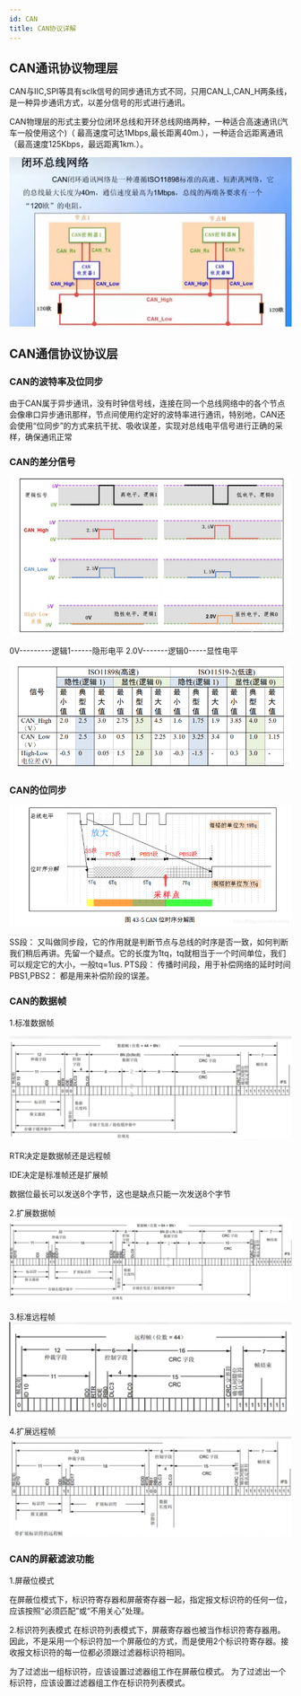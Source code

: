 ```yaml
---
id: CAN
title: CAN协议详解
---
```


## CAN通讯协议物理层

CAN与IIC,SPI等具有sclk信号的同步通讯方式不同，只用CAN_L,CAN_H两条线，是一种异步通讯方式，以差分信号的形式进行通讯。

CAN物理层的形式主要分位闭环总线和开环总线网络两种，一种适合高速通讯(汽车一般使用这个)（ 最高速度可达1Mbps,最长距离40m.），一种适合远距离通讯（最高速度125Kbps，最远距离1km.）。

![3D1](img/can/NO1.png)

## CAN通信协议协议层
### CAN的波特率及位同步

由于CAN属于异步通讯，没有时钟信号线，连接在同一个总线网络中的各个节点会像串口异步通讯那样，节点间使用约定好的波特率进行通讯，特别地，CAN还会使用“位同步”的方式来抗干扰、吸收误差，实现对总线电平信号进行正确的采样，确保通讯正常

### CAN的差分信号
![3D1](img/can/NO2.png)

0V---------逻辑1------隐形电平
2.0V-------逻辑0-----显性电平

![3D1](img/can/NO3.png)

### CAN的位同步

![3D1](img/can/NO4.png)

SS段： 又叫做同步段，它的作用就是判断节点与总线的时序是否一致，如何判断我们稍后再讲。先留一个疑点。它的长度为1tq，tq就相当于一个时间单位，我们可以规定它的大小，一般tq=1us.
PTS段： 传播时间段，用于补偿网络的延时时间
PBS1,PBS2： 都是用来补偿阶段的误差。


### CAN的数据帧
1.标准数据帧

![3D1](img/can/NO5.png)

RTR决定是数据帧还是远程帧

IDE决定是标准帧还是扩展帧

数据位最长可以发送8个字节，这也是缺点只能一次发送8个字节

2.扩展数据帧
![3D1](img/can/NO6.png)

3.标准远程帧
![3D1](img/can/NO7.png)

4.扩展远程帧
![3D1](img/can/NO8.png)

### CAN的屏蔽滤波功能
1.屏蔽位模式

在屏蔽位模式下，标识符寄存器和屏蔽寄存器一起，指定报文标识符的任何一位，应该按照“必须匹配”或“不用关心”处理。

2.标识符列表模式
在标识符列表模式下，屏蔽寄存器也被当作标识符寄存器用。因此，不是采用一个标识符加一个屏蔽位的方式，而是使用2个标识符寄存器。接收报文标识符的每一位都必须跟过滤器标识符相同。

为了过滤出一组标识符，应该设置过滤器组工作在屏蔽位模式。
为了过滤出一个标识符，应该设置过滤器组工作在标识符列表模式。